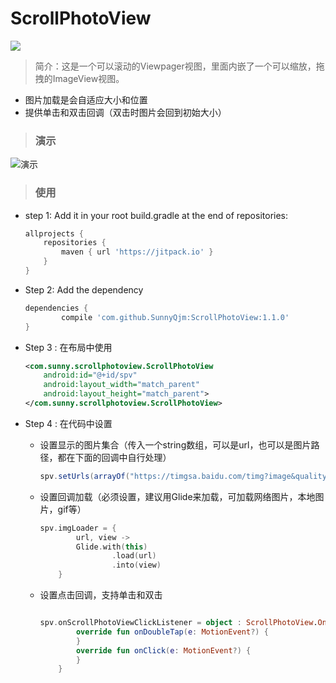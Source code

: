 # ScrollPhotoView
[![](https://jitpack.io/v/SunnyQjm/ScrollPhotoView.svg)](https://jitpack.io/#SunnyQjm/ScrollPhotoView)

> 简介：这是一个可以滚动的Viewpager视图，里面内嵌了一个可以缩放，拖拽的ImageView视图。
* 图片加载是会自适应大小和位置
* 提供单击和双击回调（双击时图片会回到初始大小）

> ### 演示
![演示](https://github.com/SunnyQjm/ScrollPhotoView/blob/master/presentatin.gif?raw=true)
> ### 使用

* step 1: Add it in your root build.gradle at the end of repositories:
	```gradle
	allprojects {
		repositories {
			maven { url 'https://jitpack.io' }
		}
	}
	```
* Step 2: Add the dependency
	```gradle
	dependencies {
	        compile 'com.github.SunnyQjm:ScrollPhotoView:1.1.0'
	}
	```

* Step 3 : 在布局中使用
    ```xml
    <com.sunny.scrollphotoview.ScrollPhotoView
	    android:id="@+id/spv"
	    android:layout_width="match_parent"
	    android:layout_height="match_parent">
    </com.sunny.scrollphotoview.ScrollPhotoView>
    ```
    
* Step 4 : 在代码中设置
	* 设置显示的图片集合（传入一个string数组，可以是url，也可以是图片路径，都在下面的回调中自行处理）
	    ```java
	    spv.setUrls(arrayOf("https://timgsa.baidu.com/timg?image&quality=80&size=b9999_10000&sec=1514351983845&di=3eb9096b6c38dfa82d14c26a65ea032f&imgtype=0&src=http%3A%2F%2Fimgsrc.baidu.com%2Fimgad%2Fpic%2Fitem%2F0d338744ebf81a4cb91b80f5dc2a6059252da6e5.jpg","https://timgsa.baidu.com/timgimage&quality=80&size=b9999_10000&sec=1514351983844&di=a7c7ac553b3e1552c77f168f9ff792c1&imgtype=0&src=http%3A%2F%2Fimgsrc.baidu.com%2Fimgad%2Fpic%2Fitem%2F314e251f95cad1c88870b61a743e6709c83d51c7.jpg","https://timgsa.baidu.com/timgimage&quality=80&size=b9999_10000&sec=1514351983844&di=d38c274fabf665695b9be5aa9372aad1&imgtype=0&src=http%3A%2F%2Fimgsrc.baidu.com%2Fimage%2Fc0%253Dshijue1%252C0%252C0%252C294%252C40%2Fsign%3D183f043fb6315c60579863ace5d8a166%2F35a85edf8db1cb13b1959439d754564e92584b18.jpg"))
	    ```
	* 设置回调加载（必须设置，建议用Glide来加载，可加载网络图片，本地图片，gif等）
	    ```kotlin
	    spv.imgLoader = {
                url, view ->
                Glide.with(this)
                        .load(url)
                        .into(view)
            }
	    ```
	    
	* 设置点击回调，支持单击和双击
	    
	    ```kotlin
	    
	    spv.onScrollPhotoViewClickListener = object : ScrollPhotoView.OnScrollPhotoViewClickListener{
                override fun onDoubleTap(e: MotionEvent?) {
                }
                override fun onClick(e: MotionEvent?) {
                }
            }
	    ```

